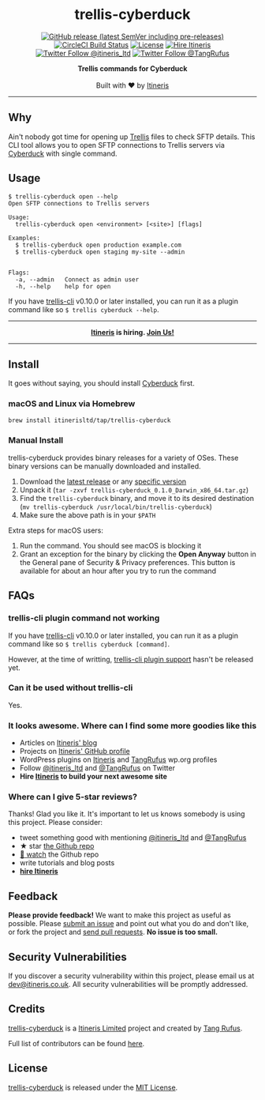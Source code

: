 <div align="center">

# trellis-cyberduck

</div>

<div align="center">

[![GitHub release (latest SemVer including pre-releases)](https://img.shields.io/github/v/release/itinerisltd/trellis-cyberduck?include_prereleases&style=flat-square)](https://github.com/ItinerisLtd/trellis-cyberduck/releases)
[![CircleCI Build Status](https://img.shields.io/circleci/build/gh/ItinerisLtd/trellis-cyberduck?style=flat-square)](https://circleci.com/gh/ItinerisLtd/trellis-cyberduck)
[![License](https://img.shields.io/github/license/itinerisltd/trellis-cyberduck.svg?style=flat-square)](https://github.com/itinerisltd/trellis-cyberduck/blob/master/LICENSE)
[![Hire Itineris](https://img.shields.io/badge/Hire-Itineris-ff69b4.svg?style=flat-square)](https://www.itineris.co.uk/contact/)
[![Twitter Follow @itineris_ltd](https://img.shields.io/twitter/follow/itineris_ltd?style=flat-square&color=1da1f2)](https://twitter.com/itineris_ltd)
[![Twitter Follow @TangRufus](https://img.shields.io/twitter/follow/TangRufus?style=flat-square&color=1da1f2)](https://twitter.com/tangrufus)


</div>

<p align="center">
  <strong> Trellis commands for Cyberduck</strong>
  <br />
  <br />
  Built with ♥ by <a href="https://www.itineris.co.uk/">Itineris</a>
</p>

---

## Why

Ain't nobody got time for opening up [Trellis](https://github.com/roots/trellis) files to check SFTP details. This CLI tool allows you to open SFTP connections to Trellis servers via [Cyberduck](https://cyberduck.io/) with single command.

## Usage

```sh-session
$ trellis-cyberduck open --help
Open SFTP connections to Trellis servers

Usage:
  trellis-cyberduck open <environment> [<site>] [flags]

Examples:
  $ trellis-cyberduck open production example.com
  $ trellis-cyberduck open staging my-site --admin


Flags:
  -a, --admin   Connect as admin user
  -h, --help    help for open
```

If you have [trellis-cli](https://github.com/roots/trellis-cli) v0.10.0 or later installed, you can run it as a plugin command like so `$ trellis cyberduck --help`.

---

<div align="center">

**[Itineris](https://www.itineris.co.uk/) is hiring. [Join Us!](https://www.itineris.co.uk/careers/)**

</div>

---

## Install

It goes without saying, you should install [Cyberduck](https://cyberduck.io/) first.

### macOS and Linux via Homebrew

```bash
brew install itinerisltd/tap/trellis-cyberduck
```

### Manual Install

trellis-cyberduck provides binary releases for a variety of OSes. These binary versions can be manually downloaded and installed.

1. Download the [latest release](https://github.com/itinerisltd/trellis-cyberduck/releases/latest) or any [specific version](https://github.com/itinerisltd/trellis-cyberduck/releases)
1. Unpack it (`tar -zxvf trellis-cyberduck_0.1.0_Darwin_x86_64.tar.gz`)
1. Find the `trellis-cyberduck` binary, and move it to its desired destination (`mv trellis-cyberduck /usr/local/bin/trellis-cyberduck`)
1. Make sure the above path is in your `$PATH`

Extra steps for macOS users:

1. Run the command. You should see macOS is blocking it
1. Grant an exception for the binary by clicking the **Open Anyway** button in the General pane of Security & Privacy preferences. This button is available for about an hour after you try to run the command

## FAQs

### trellis-cli plugin command not working

If you have [trellis-cli](https://github.com/roots/trellis-cli) v0.10.0 or later installed, you can run it as a plugin command like so `$ trellis cyberduck [command]`.

However, at the time of writting, [trellis-cli plugin support](https://github.com/roots/trellis-cli/pull/144) hasn't be released yet.

### Can it be used without trellis-cli

Yes.

### It looks awesome. Where can I find some more goodies like this

- Articles on [Itineris' blog](https://www.itineris.co.uk/blog/)
- Projects on [Itineris' GitHub profile](https://github.com/itinerisltd)
- WordPress plugins on [Itineris](https://profiles.wordpress.org/itinerisltd/#content-plugins) and [TangRufus](https://profiles.wordpress.org/tangrufus/#content-plugins) wp.org profiles
- Follow [@itineris_ltd](https://twitter.com/itineris_ltd) and [@TangRufus](https://twitter.com/tangrufus) on Twitter
- **Hire [Itineris](https://www.itineris.co.uk/services/) to build your next awesome site**

### Where can I give 5-star reviews?

Thanks! Glad you like it. It's important to let us knows somebody is using this project. Please consider:

- tweet something good with mentioning [@itineris_ltd](https://twitter.com/itineris_ltd) and [@TangRufus](https://twitter.com/tangrufus)
- ★ star [the Github repo](https://github.com/itinerisltd/trellis-cyberduck)
- [👀 watch](https://github.com/itinerisltd/trellis-cyberduck/subscription) the Github repo
- write tutorials and blog posts
- **[hire Itineris](https://www.itineris.co.uk/services/)**

## Feedback

**Please provide feedback!** We want to make this project as useful as possible.
Please [submit an issue](https://github.com/itinerisltd/trellis-cyberduck/issues/new) and point out what you do and don't like, or fork the project and [send pull requests](https://github.com/itinerisltd/trellis-cyberduck/pulls/).
**No issue is too small.**

## Security Vulnerabilities

If you discover a security vulnerability within this project, please email us at [dev@itineris.co.uk](mailto:dev@itineris.co.uk).
All security vulnerabilities will be promptly addressed.

## Credits

[trellis-cyberduck](https://github.com/itinerisltd/trellis-cyberduck) is a [Itineris Limited](https://www.itineris.co.uk/) project and created by [Tang Rufus](https://www.typist.tech/).

Full list of contributors can be found [here](https://github.com/itinerisltd/trellis-cyberduck/graphs/contributors).

## License

[trellis-cyberduck](https://github.com/itinerisltd/trellis-cyberduck) is released under the [MIT License](https://opensource.org/licenses/MIT).

